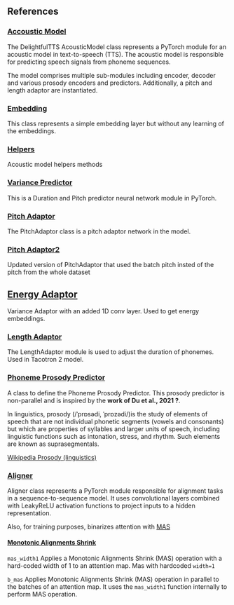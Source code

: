 ## References

### [Accoustic Model](acoustic_model.md)

The DelightfulTTS AcousticModel class represents a PyTorch module for an acoustic model in text-to-speech (TTS).
The acoustic model is responsible for predicting speech signals from phoneme sequences.

The model comprises multiple sub-modules including encoder, decoder and various prosody encoders and predictors.
Additionally, a pitch and length adaptor are instantiated.

### [Embedding](embedding.md)

This class represents a simple embedding layer but without any learning of the embeddings.

### [Helpers](helpers.md)

Acoustic model helpers methods

### [Variance Predictor](variance_predictor.md)

This is a Duration and Pitch predictor neural network module in PyTorch.

### [Pitch Adaptor](pitch_adaptor.md)

The PitchAdaptor class is a pitch adaptor network in the model.

### [Pitch Adaptor2](pitch_adaptor2.md)

Updated version of PitchAdaptor that used the batch pitch insted of the pitch from the whole dataset

## [Energy Adaptor](energy_adaptor.md)

Variance Adaptor with an added 1D conv layer. Used to get energy embeddings.

### [Length Adaptor](length_adaptor.md)

The LengthAdaptor module is used to adjust the duration of phonemes. Used in Tacotron 2 model.

### [Phoneme Prosody Predictor](phoneme_prosody_predictor.md)

A class to define the Phoneme Prosody Predictor. 
This prosody predictor is non-parallel and is inspired by the **work of Du et al., 2021 ?**.

In linguistics, prosody (/ˈprɒsədi, ˈprɒzədi/)is the study of elements of speech that are not individual phonetic segments (vowels and consonants) but which are properties of syllables and larger units of speech, including linguistic functions such as intonation, stress, and rhythm. Such elements are known as suprasegmentals.

[Wikipedia Prosody (linguistics)](https://en.wikipedia.org/wiki/Prosody_(linguistics))

### [Aligner](aligner.md)

Aligner class represents a PyTorch module responsible for alignment tasks in a sequence-to-sequence model. It uses convolutional layers combined with LeakyReLU activation functions to project inputs to a hidden representation.

Also, for training purposes, binarizes attention with [MAS](mas.md)

#### [Monotonic Alignments Shrink](mas.md)

`mas_width1` Applies a Monotonic Alignments Shrink (MAS) operation with a hard-coded width of 1 to an attention map.
Mas with hardcoded `width=1`

`b_mas` Applies Monotonic Alignments Shrink (MAS) operation in parallel to the batches of an attention map.
It uses the `mas_width1` function internally to perform MAS operation.
